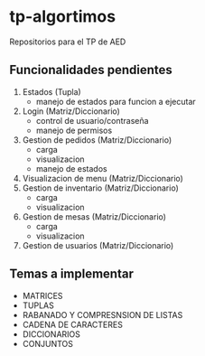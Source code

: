 # tp-algortimos
Repositorios para el TP de AED

## Funcionalidades pendientes

1. Estados (Tupla)
    - manejo de estados para funcion a ejecutar
2. Login (Matriz/Diccionario)
    - control de usuario/contraseña
    - manejo de permisos
2. Gestion de pedidos (Matriz/Diccionario)
    - carga
    - visualizacion
    - manejo de estados
3. Visualizacion de menu (Matriz/Diccionario)
4. Gestion de inventario (Matriz/Diccionario)
    - carga
    - visualizacion
5. Gestion de mesas (Matriz/Diccionario)
    - carga
    - visualizacion
6. Gestion de usuarios (Matriz/Diccionario)


## Temas a implementar

- MATRICES
- TUPLAS
- RABANADO Y COMPRESNSION DE LISTAS
- CADENA DE CARACTERES
- DICCIONARIOS
- CONJUNTOS
